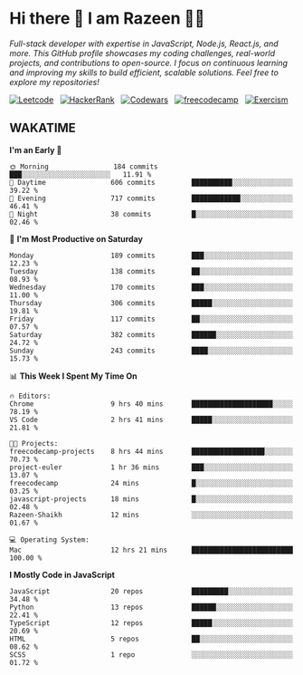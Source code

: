 # Hi there 👋 I am Razeen 👩‍💻

*Full-stack developer with expertise in JavaScript, Node.js, React.js, and more. This GitHub profile showcases my coding challenges, real-world projects, and contributions to open-source. I focus on continuous learning and improving my skills to build efficient, scalable solutions. Feel free to explore my repositories!*

[![Leetcode](https://img.shields.io/badge/-LeetCode-FFA116?style=for-the-badge&logo=LeetCode&logoColor=black)](https://leetcode.com/razeenshaikh/)&nbsp;&nbsp;
[![HackerRank](https://img.shields.io/badge/-Hackerrank-2EC866?style=for-the-badge&logo=HackerRank&logoColor=white)](https://www.hackerrank.com/profile/razeen_m_shaikh)&nbsp;&nbsp;
[![Codewars](https://img.shields.io/badge/Codewars-B1361E?style=for-the-badge&logo=Codewars&logoColor=white)](https://www.codewars.com/users/razeen_shaikh)&nbsp;&nbsp;
[![freecodecamp](https://img.shields.io/badge/freecodecamp-27273D?style=for-the-badge&logo=freecodecamp&logoColor=white)](https://www.freecodecamp.org/razeen)&nbsp;&nbsp;
[![Exercism](https://img.shields.io/badge/Exercism-009CAB?style=for-the-badge&logo=exercism&logoColor=white)](https://exercism.org/profiles/Razeen-Shaikh)

## WAKATIME

<!--START_SECTION:waka-->
**I'm an Early 🐤** 

```text
🌞 Morning                184 commits         ███░░░░░░░░░░░░░░░░░░░░░░   11.91 % 
🌆 Daytime                606 commits         ██████████░░░░░░░░░░░░░░░   39.22 % 
🌃 Evening                717 commits         ████████████░░░░░░░░░░░░░   46.41 % 
🌙 Night                  38 commits          █░░░░░░░░░░░░░░░░░░░░░░░░   02.46 % 
```
📅 **I'm Most Productive on Saturday** 

```text
Monday                   189 commits         ███░░░░░░░░░░░░░░░░░░░░░░   12.23 % 
Tuesday                  138 commits         ██░░░░░░░░░░░░░░░░░░░░░░░   08.93 % 
Wednesday                170 commits         ███░░░░░░░░░░░░░░░░░░░░░░   11.00 % 
Thursday                 306 commits         █████░░░░░░░░░░░░░░░░░░░░   19.81 % 
Friday                   117 commits         ██░░░░░░░░░░░░░░░░░░░░░░░   07.57 % 
Saturday                 382 commits         ██████░░░░░░░░░░░░░░░░░░░   24.72 % 
Sunday                   243 commits         ████░░░░░░░░░░░░░░░░░░░░░   15.73 % 
```


📊 **This Week I Spent My Time On** 

```text
🔥 Editors: 
Chrome                   9 hrs 40 mins       ████████████████████░░░░░   78.19 % 
VS Code                  2 hrs 41 mins       █████░░░░░░░░░░░░░░░░░░░░   21.81 % 

🐱‍💻 Projects: 
freecodecamp-projects    8 hrs 44 mins       ██████████████████░░░░░░░   70.73 % 
project-euler            1 hr 36 mins        ███░░░░░░░░░░░░░░░░░░░░░░   13.07 % 
freecodecamp             24 mins             █░░░░░░░░░░░░░░░░░░░░░░░░   03.25 % 
javascript-projects      18 mins             █░░░░░░░░░░░░░░░░░░░░░░░░   02.48 % 
Razeen-Shaikh            12 mins             ░░░░░░░░░░░░░░░░░░░░░░░░░   01.67 % 

💻 Operating System: 
Mac                      12 hrs 21 mins      █████████████████████████   100.00 % 
```

**I Mostly Code in JavaScript** 

```text
JavaScript               20 repos            █████████░░░░░░░░░░░░░░░░   34.48 % 
Python                   13 repos            ██████░░░░░░░░░░░░░░░░░░░   22.41 % 
TypeScript               12 repos            █████░░░░░░░░░░░░░░░░░░░░   20.69 % 
HTML                     5 repos             ██░░░░░░░░░░░░░░░░░░░░░░░   08.62 % 
SCSS                     1 repo              ░░░░░░░░░░░░░░░░░░░░░░░░░   01.72 % 
```




<!--END_SECTION:waka-->

